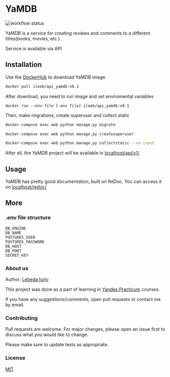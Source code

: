 # YaMDB
![workflow status](https://github.com/IuriyLeb/yamdb_final/actions/workflows/yamdb_workflow.yml/badge.svg)

YaMDB is a service for creating reviews and comments to a different titles(books, movies, etc.).

Service is available via API

## Installation

Use the [DockerHub](https://hub.docker.com/) to download YaMDB image.

```bash
docker pull ileeb/api_yamdb:v0.1 
```
After download, you need to run image and set enviromental variables
```
docker run --env-file [.env file] ileeb/api_yamdb:v0.1
```
Then, make migrations, create superuser and collect static
```bash
docker-compose exec web python manage.py migrate
```
```bash
docker-compose exec web python manage.py createsuperuser
```
```bash
docker-compose exec web python manage.py collectstatic --no-input 
```

After all, the YaMDB project will be available in [localhost/api/v1/](http://localhost/api/v1/)
## Usage

YaMDB has pretty good documentation, built on ReDoc. You can access it on [localhost/redoc/](http://localhost/redoc/)

## More
### .env file structure
```dosini
DB_ENGINE
DB_NAME
POSTGRES_USER
POSTGRES_PASSWORD
DB_HOST
DB_PORT
SECRET_KEY
```

### About us
Author: [Lebeda Iuriy](https://github.com/IuriyLeb)

This project was done as a part of learning in [Yandex.Practicum](https://practicum.yandex.ru/) courses.

If you have any suggestions/comments, open pull requests or contact me by email.

### Contributing

Pull requests are welcome. For major changes, please open an issue first to discuss what you would like to change.

Please make sure to update tests as appropriate.

### License
[MIT](https://choosealicense.com/licenses/mit/)
